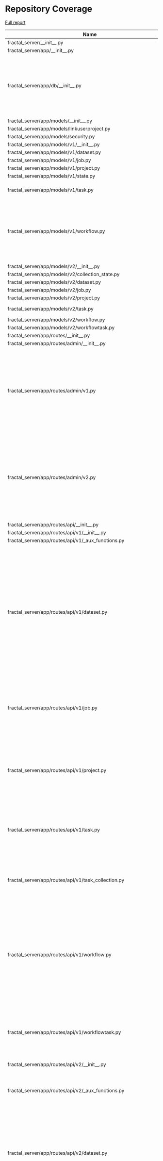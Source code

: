 # Repository Coverage

[Full report](https://htmlpreview.github.io/?https://github.com/fractal-analytics-platform/fractal-server/blob/python-coverage-comment-action-data/htmlcov/index.html)

| Name                                                                      |    Stmts |     Miss |   Branch |   BrPart |   Cover |   Missing |
|-------------------------------------------------------------------------- | -------: | -------: | -------: | -------: | ------: | --------: |
| fractal\_server/\_\_init\_\_.py                                           |        1 |        0 |        0 |        0 |    100% |           |
| fractal\_server/app/\_\_init\_\_.py                                       |        0 |        0 |        0 |        0 |    100% |           |
| fractal\_server/app/db/\_\_init\_\_.py                                    |       75 |        0 |       24 |        7 |     93% |36->35, 44->43, 52->51, 79->78, 108->107, 115->114, 128->127 |
| fractal\_server/app/models/\_\_init\_\_.py                                |        3 |        0 |        0 |        0 |    100% |           |
| fractal\_server/app/models/linkuserproject.py                             |        8 |        0 |        0 |        0 |    100% |           |
| fractal\_server/app/models/security.py                                    |       39 |        0 |        0 |        0 |    100% |           |
| fractal\_server/app/models/v1/\_\_init\_\_.py                             |        9 |        0 |        0 |        0 |    100% |           |
| fractal\_server/app/models/v1/dataset.py                                  |       29 |        0 |        2 |        1 |     97% |    70->69 |
| fractal\_server/app/models/v1/job.py                                      |       33 |        0 |        0 |        0 |    100% |           |
| fractal\_server/app/models/v1/project.py                                  |       15 |        0 |        0 |        0 |    100% |           |
| fractal\_server/app/models/v1/state.py                                    |       14 |        0 |        0 |        0 |    100% |           |
| fractal\_server/app/models/v1/task.py                                     |       50 |        0 |       12 |        3 |     95% |57->56, 64->63, 68->67 |
| fractal\_server/app/models/v1/workflow.py                                 |       55 |        3 |       14 |        6 |     87% |62->61, 80, 87->86, 91->90, 128->127, 129, 132->131, 133 |
| fractal\_server/app/models/v2/\_\_init\_\_.py                             |        9 |        0 |        0 |        0 |    100% |           |
| fractal\_server/app/models/v2/collection\_state.py                        |       13 |        0 |        0 |        0 |    100% |           |
| fractal\_server/app/models/v2/dataset.py                                  |       26 |        0 |        2 |        1 |     96% |    53->52 |
| fractal\_server/app/models/v2/job.py                                      |       31 |        0 |        0 |        0 |    100% |           |
| fractal\_server/app/models/v2/project.py                                  |       15 |        0 |        0 |        0 |    100% |           |
| fractal\_server/app/models/v2/task.py                                     |       57 |        0 |       16 |        2 |     97% |46->45, 71->70 |
| fractal\_server/app/models/v2/workflow.py                                 |       17 |        0 |        0 |        0 |    100% |           |
| fractal\_server/app/models/v2/workflowtask.py                             |       28 |        0 |        0 |        0 |    100% |           |
| fractal\_server/app/routes/\_\_init\_\_.py                                |        0 |        0 |        0 |        0 |    100% |           |
| fractal\_server/app/routes/admin/\_\_init\_\_.py                          |        0 |        0 |        0 |        0 |    100% |           |
| fractal\_server/app/routes/admin/v1.py                                    |      181 |        0 |       94 |        8 |     97% |61->60, 99->98, 148->147, 201->200, 282->281, 311->307, 345->344, 374->370 |
| fractal\_server/app/routes/admin/v2.py                                    |      193 |        0 |       82 |        8 |     97% |64->63, 93->92, 169->168, 198->194, 232->231, 261->257, 297->293, 352->351 |
| fractal\_server/app/routes/api/\_\_init\_\_.py                            |        8 |        0 |        2 |        1 |     90% |    14->13 |
| fractal\_server/app/routes/api/v1/\_\_init\_\_.py                         |       16 |        0 |        0 |        0 |    100% |           |
| fractal\_server/app/routes/api/v1/\_aux\_functions.py                     |      111 |        0 |       46 |        0 |    100% |           |
| fractal\_server/app/routes/api/v1/dataset.py                              |      216 |        0 |       72 |       12 |     96% |46->41, 71->67, 102->98, 126->122, 164->160, 236->231, 265->261, 291->287, 332->328, 366->362, 434->430, 531->530 |
| fractal\_server/app/routes/api/v1/job.py                                  |       80 |        0 |       24 |        6 |     94% |31->30, 55->51, 77->73, 111->107, 145->141, 173->169 |
| fractal\_server/app/routes/api/v1/project.py                              |      188 |        6 |       55 |        6 |     95% |54->53, 73->72, 94-99, 108->107, 124->123, 150->149, 248->243 |
| fractal\_server/app/routes/api/v1/task.py                                 |       93 |        1 |       36 |        6 |     95% |31->30, 51->50, 69->68, 102, 116->113, 169->168 |
| fractal\_server/app/routes/api/v1/task\_collection.py                     |      116 |        5 |       22 |        5 |     93% |61->44, 94, 134-135, 211->210, 234-235 |
| fractal\_server/app/routes/api/v1/workflow.py                             |      130 |        0 |       44 |        9 |     95% |52->48, 78->73, 108->104, 129->125, 181->177, 233->229, 266->261, 295->293, 339->338 |
| fractal\_server/app/routes/api/v1/workflowtask.py                         |       64 |        1 |       24 |        6 |     92% |43->38, 83->79, 104->100, 133->136, 144, 160->156 |
| fractal\_server/app/routes/api/v2/\_\_init\_\_.py                         |       24 |        0 |        0 |        0 |    100% |           |
| fractal\_server/app/routes/api/v2/\_aux\_functions.py                     |      136 |        7 |       60 |        7 |     93% |270, 315, 319, 355, 421, 431, 442 |
| fractal\_server/app/routes/api/v2/dataset.py                              |      108 |        0 |       36 |        8 |     94% |34->29, 59->55, 90->86, 114->110, 155->151, 203->202, 229->225, 256->251 |
| fractal\_server/app/routes/api/v2/images.py                               |      107 |        3 |       52 |        9 |     92% |48->44, 100->95, 124, 144->exit, 153, 203->199, 216->exit, 221, 242->237 |
| fractal\_server/app/routes/api/v2/job.py                                  |       79 |        0 |       24 |        6 |     94% |31->30, 58->54, 80->76, 114->110, 148->144, 176->172 |
| fractal\_server/app/routes/api/v2/project.py                              |       93 |        0 |       26 |        5 |     96% |30->29, 49->48, 75->74, 91->90, 117->116 |
| fractal\_server/app/routes/api/v2/status.py                               |       80 |        0 |       26 |        1 |     99% |    32->28 |
| fractal\_server/app/routes/api/v2/submit.py                               |       82 |        0 |       25 |        2 |     98% |45->40, 209->215 |
| fractal\_server/app/routes/api/v2/task.py                                 |      111 |        0 |       48 |        5 |     97% |32->31, 56->55, 74->73, 112->109, 194->193 |
| fractal\_server/app/routes/api/v2/task\_collection.py                     |      116 |        3 |       22 |        4 |     95% |61->44, 94, 212->211, 235-236 |
| fractal\_server/app/routes/api/v2/task\_legacy.py                         |       33 |        0 |       12 |        2 |     96% |21->20, 44->43 |
| fractal\_server/app/routes/api/v2/workflow.py                             |      142 |        2 |       54 |       12 |     93% |41->37, 67->62, 95->91, 119->115, 174->170, 227->223, 247, 273->268, 305->301, 309, 319->301, 367->366 |
| fractal\_server/app/routes/api/v2/workflowtask.py                         |       91 |        2 |       52 |        7 |     94% |31->26, 116->112, 137->133, 195->198, 199, 223, 239->235 |
| fractal\_server/app/routes/auth.py                                        |       64 |       12 |       16 |        4 |     75% |68->67, 78-79, 90->89, 98->97, 126-149 |
| fractal\_server/app/routes/aux/\_\_init\_\_.py                            |        0 |        0 |        0 |        0 |    100% |           |
| fractal\_server/app/routes/aux/\_job.py                                   |       17 |        0 |        6 |        0 |    100% |           |
| fractal\_server/app/routes/aux/\_runner.py                                |        9 |        0 |        2 |        0 |    100% |           |
| fractal\_server/app/runner/\_\_init\_\_.py                                |        0 |        0 |        0 |        0 |    100% |           |
| fractal\_server/app/runner/async\_wrap.py                                 |       12 |        0 |        4 |        2 |     88% |21->20, 22->24 |
| fractal\_server/app/runner/components.py                                  |        3 |        0 |        0 |        0 |    100% |           |
| fractal\_server/app/runner/exceptions.py                                  |       50 |        6 |       16 |        7 |     80% |97-99, 110, 115, 120, 123->126, 127 |
| fractal\_server/app/runner/executors/\_\_init\_\_.py                      |        0 |        0 |        0 |        0 |    100% |           |
| fractal\_server/app/runner/executors/slurm/\_\_init\_\_.py                |        2 |        0 |        0 |        0 |    100% |           |
| fractal\_server/app/runner/executors/slurm/\_batching.py                  |       69 |        2 |       28 |        1 |     97% |   152-156 |
| fractal\_server/app/runner/executors/slurm/\_check\_jobs\_status.py       |       24 |        1 |       10 |        2 |     91% |25->31, 62 |
| fractal\_server/app/runner/executors/slurm/\_executor\_wait\_thread.py    |       47 |        3 |       16 |        1 |     94% |93->exit, 124-127 |
| fractal\_server/app/runner/executors/slurm/\_slurm\_config.py             |      155 |        9 |       54 |        6 |     93% |163-164, 181->185, 309, 327, 333, 348-355, 435-436 |
| fractal\_server/app/runner/executors/slurm/\_subprocess\_run\_as\_user.py |       45 |        1 |       16 |        1 |     97% |        88 |
| fractal\_server/app/runner/executors/slurm/executor.py                    |      416 |       32 |      141 |        9 |     92% |163, 175, 490, 588, 597, 604, 827-836, 852-856, 878-888, 903, 970, 1049-1056, 1117->1116, 1182-1188 |
| fractal\_server/app/runner/filenames.py                                   |        6 |        0 |        0 |        0 |    100% |           |
| fractal\_server/app/runner/set\_start\_and\_last\_task\_index.py          |       15 |        0 |       12 |        0 |    100% |           |
| fractal\_server/app/runner/task\_files.py                                 |       35 |        1 |        4 |        1 |     95% |        75 |
| fractal\_server/app/runner/v1/\_\_init\_\_.py                             |      158 |        2 |       29 |        2 |     98% |   98, 170 |
| fractal\_server/app/runner/v1/\_common.py                                 |      166 |        8 |       48 |        4 |     94% |96-97, 100->exit, 107, 296, 298, 430-432 |
| fractal\_server/app/runner/v1/\_local/\_\_init\_\_.py                     |       23 |        1 |        4 |        1 |     93% |       161 |
| fractal\_server/app/runner/v1/\_local/\_local\_config.py                  |       34 |        0 |        8 |        0 |    100% |           |
| fractal\_server/app/runner/v1/\_local/\_submit\_setup.py                  |        8 |        0 |        0 |        0 |    100% |           |
| fractal\_server/app/runner/v1/\_local/executor.py                         |       27 |        0 |        8 |        0 |    100% |           |
| fractal\_server/app/runner/v1/\_slurm/\_\_init\_\_.py                     |       88 |        9 |       36 |       13 |     82% |77, 82, 215->219, 239, 241->250, 246->250, 250->255, 255->261, 265->280, 268-275, 283, 285->291, 300-301 |
| fractal\_server/app/runner/v1/\_slurm/\_submit\_setup.py                  |       10 |        0 |        0 |        0 |    100% |           |
| fractal\_server/app/runner/v1/\_slurm/get\_slurm\_config.py               |       64 |        7 |       30 |        4 |     84% |66->70, 93-98, 130, 137-141 |
| fractal\_server/app/runner/v1/common.py                                   |       34 |        1 |       10 |        1 |     95% |        28 |
| fractal\_server/app/runner/v1/handle\_failed\_job.py                      |       49 |        0 |       12 |        0 |    100% |           |
| fractal\_server/app/runner/v2/\_\_init\_\_.py                             |      161 |       16 |       39 |        7 |     86% |84, 90, 95-108, 273->275, 276->278, 304, 307 |
| fractal\_server/app/runner/v2/\_local/\_\_init\_\_.py                     |       21 |        1 |        4 |        1 |     92% |       141 |
| fractal\_server/app/runner/v2/\_local/\_local\_config.py                  |       40 |        9 |       12 |        4 |     71% |93, 99, 101->104, 107-117 |
| fractal\_server/app/runner/v2/\_local/\_submit\_setup.py                  |        9 |        0 |        0 |        0 |    100% |           |
| fractal\_server/app/runner/v2/\_local/executor.py                         |       27 |        1 |        8 |        2 |     91% |78, 87->91 |
| fractal\_server/app/runner/v2/\_slurm/\_\_init\_\_.py                     |       25 |        2 |        6 |        2 |     87% |    67, 72 |
| fractal\_server/app/runner/v2/\_slurm/\_submit\_setup.py                  |       11 |        0 |        0 |        0 |    100% |           |
| fractal\_server/app/runner/v2/\_slurm/get\_slurm\_config.py               |       72 |       17 |       36 |        9 |     72% |69, 82->86, 109-114, 118-119, 123-125, 129, 138-145, 149, 156-160 |
| fractal\_server/app/runner/v2/deduplicate\_list.py                        |       14 |        0 |        4 |        0 |    100% |           |
| fractal\_server/app/runner/v2/handle\_failed\_job.py                      |       57 |        4 |       14 |        2 |     92% |86-93, 98->115 |
| fractal\_server/app/runner/v2/merge\_outputs.py                           |       22 |        1 |        8 |        2 |     90% |23, 29->32 |
| fractal\_server/app/runner/v2/runner.py                                   |      135 |        3 |       60 |        6 |     95% |127, 179, 238->243, 250->252, 277->283, 292 |
| fractal\_server/app/runner/v2/runner\_functions.py                        |      115 |        7 |       26 |        2 |     94% |94-96, 105, 129-133 |
| fractal\_server/app/runner/v2/runner\_functions\_low\_level.py            |       59 |        5 |       22 |        4 |     89% |44-45, 47->exit, 54, 76, 113 |
| fractal\_server/app/runner/v2/task\_interface.py                          |       37 |        0 |        8 |        2 |     96% |42->41, 54->53 |
| fractal\_server/app/runner/v2/v1\_compat.py                               |       17 |        0 |        6 |        0 |    100% |           |
| fractal\_server/app/schemas/\_\_init\_\_.py                               |        1 |        0 |        0 |        0 |    100% |           |
| fractal\_server/app/schemas/\_validators.py                               |       60 |        0 |       30 |        0 |    100% |           |
| fractal\_server/app/schemas/state.py                                      |       13 |        0 |        0 |        0 |    100% |           |
| fractal\_server/app/schemas/user.py                                       |       49 |        0 |        8 |        2 |     96% |76->68, 122->121 |
| fractal\_server/app/schemas/v1/\_\_init\_\_.py                            |       33 |        0 |        0 |        0 |    100% |           |
| fractal\_server/app/schemas/v1/applyworkflow.py                           |       62 |        0 |       12 |        2 |     97% |75->74, 86->85 |
| fractal\_server/app/schemas/v1/dataset.py                                 |       52 |        0 |        0 |        0 |    100% |           |
| fractal\_server/app/schemas/v1/dumps.py                                   |       40 |        0 |        0 |        0 |    100% |           |
| fractal\_server/app/schemas/v1/manifest.py                                |       41 |        0 |       12 |        2 |     96% |92->91, 124->123 |
| fractal\_server/app/schemas/v1/project.py                                 |       20 |        0 |        0 |        0 |    100% |           |
| fractal\_server/app/schemas/v1/task.py                                    |       62 |        0 |        0 |        0 |    100% |           |
| fractal\_server/app/schemas/v1/task\_collection.py                        |       42 |        0 |       12 |        2 |     96% |59->58, 73->72 |
| fractal\_server/app/schemas/v1/workflow.py                                |       67 |        0 |       11 |        2 |     97% |102->101, 168->167 |
| fractal\_server/app/schemas/v2/\_\_init\_\_.py                            |       37 |        0 |        0 |        0 |    100% |           |
| fractal\_server/app/schemas/v2/dataset.py                                 |       63 |        0 |        8 |        3 |     96% |42->41, 79->78, 108->107 |
| fractal\_server/app/schemas/v2/dumps.py                                   |       51 |        2 |        4 |        2 |     93% |59->58, 65-66 |
| fractal\_server/app/schemas/v2/job.py                                     |       60 |        1 |       12 |        3 |     94% |51->50, 62->61, 68 |
| fractal\_server/app/schemas/v2/manifest.py                                |       63 |        0 |       34 |        3 |     97% |54->53, 134->133, 156->155 |
| fractal\_server/app/schemas/v2/project.py                                 |       18 |        0 |        0 |        0 |    100% |           |
| fractal\_server/app/schemas/v2/status.py                                  |        5 |        0 |        0 |        0 |    100% |           |
| fractal\_server/app/schemas/v2/task.py                                    |       90 |        2 |        8 |        4 |     94% |39->38, 43, 119->118, 121 |
| fractal\_server/app/schemas/v2/task\_collection.py                        |       43 |        1 |       12 |        3 |     93% |58->57, 66, 72->71 |
| fractal\_server/app/schemas/v2/workflow.py                                |       40 |        1 |        7 |        2 |     94% |47->46, 49 |
| fractal\_server/app/schemas/v2/workflowtask.py                            |      123 |        0 |       28 |        5 |     97% |64->63, 78->77, 92->91, 143->142, 157->156 |
| fractal\_server/app/security/\_\_init\_\_.py                              |      144 |       28 |       32 |        3 |     77% |114-127, 146-147, 152-161, 166-174, 188, 192, 316 |
| fractal\_server/config.py                                                 |      167 |        4 |       58 |       11 |     92% |76->75, 126->125, 204->203, 207, 216->exit, 228->227, 231, 235->exit, 276->275, 420-421, 426->exit |
| fractal\_server/images/\_\_init\_\_.py                                    |        4 |        0 |        0 |        0 |    100% |           |
| fractal\_server/images/models.py                                          |       65 |        1 |       34 |        8 |     91% |37->36, 41->40, 52->51, 57, 71->70, 89->88, 93->92, 126->125 |
| fractal\_server/images/tools.py                                           |       29 |        0 |       12 |        0 |    100% |           |
| fractal\_server/logger.py                                                 |       38 |        0 |        8 |        0 |    100% |           |
| fractal\_server/main.py                                                   |       42 |        4 |        7 |        1 |     90% |83, 103->102, 109-117 |
| fractal\_server/syringe.py                                                |       29 |        2 |        8 |        3 |     86% |66->65, 83->82, 93-94, 97->96 |
| fractal\_server/tasks/\_\_init\_\_.py                                     |        0 |        0 |        0 |        0 |    100% |           |
| fractal\_server/tasks/endpoint\_operations.py                             |       76 |        0 |       26 |        4 |     96% |38->exit, 113->exit, 118->exit, 123->exit |
| fractal\_server/tasks/utils.py                                            |       46 |        0 |        6 |        0 |    100% |           |
| fractal\_server/tasks/v1/\_TaskCollectPip.py                              |       43 |        0 |       24 |        3 |     96% |29->28, 33->32, 57->56 |
| fractal\_server/tasks/v1/\_\_init\_\_.py                                  |        0 |        0 |        0 |        0 |    100% |           |
| fractal\_server/tasks/v1/background\_operations.py                        |      145 |        1 |       28 |        3 |     98% |90->exit, 121->exit, 143 |
| fractal\_server/tasks/v1/get\_collection\_data.py                         |       11 |        0 |        2 |        0 |    100% |           |
| fractal\_server/tasks/v2/\_TaskCollectPip.py                              |       43 |        0 |       24 |        3 |     96% |29->28, 33->32, 57->56 |
| fractal\_server/tasks/v2/\_\_init\_\_.py                                  |        0 |        0 |        0 |        0 |    100% |           |
| fractal\_server/tasks/v2/background\_operations.py                        |      159 |        2 |       38 |        5 |     96% |90->exit, 121->exit, 143, 226, 245->250 |
| fractal\_server/tasks/v2/get\_collection\_data.py                         |       11 |        0 |        2 |        0 |    100% |           |
| fractal\_server/urls.py                                                   |        7 |        0 |        4 |        0 |    100% |           |
| fractal\_server/utils.py                                                  |       22 |        0 |        2 |        0 |    100% |           |
|                                                                 **TOTAL** | **7793** |  **243** | **2284** |  **336** | **94%** |           |


## Setup coverage badge

Below are examples of the badges you can use in your main branch `README` file.

### Direct image

[![Coverage badge](https://raw.githubusercontent.com/fractal-analytics-platform/fractal-server/python-coverage-comment-action-data/badge.svg)](https://htmlpreview.github.io/?https://github.com/fractal-analytics-platform/fractal-server/blob/python-coverage-comment-action-data/htmlcov/index.html)

This is the one to use if your repository is private or if you don't want to customize anything.

### [Shields.io](https://shields.io) Json Endpoint

[![Coverage badge](https://img.shields.io/endpoint?url=https://raw.githubusercontent.com/fractal-analytics-platform/fractal-server/python-coverage-comment-action-data/endpoint.json)](https://htmlpreview.github.io/?https://github.com/fractal-analytics-platform/fractal-server/blob/python-coverage-comment-action-data/htmlcov/index.html)

Using this one will allow you to [customize](https://shields.io/endpoint) the look of your badge.
It won't work with private repositories. It won't be refreshed more than once per five minutes.

### [Shields.io](https://shields.io) Dynamic Badge

[![Coverage badge](https://img.shields.io/badge/dynamic/json?color=brightgreen&label=coverage&query=%24.message&url=https%3A%2F%2Fraw.githubusercontent.com%2Ffractal-analytics-platform%2Ffractal-server%2Fpython-coverage-comment-action-data%2Fendpoint.json)](https://htmlpreview.github.io/?https://github.com/fractal-analytics-platform/fractal-server/blob/python-coverage-comment-action-data/htmlcov/index.html)

This one will always be the same color. It won't work for private repos. I'm not even sure why we included it.

## What is that?

This branch is part of the
[python-coverage-comment-action](https://github.com/marketplace/actions/python-coverage-comment)
GitHub Action. All the files in this branch are automatically generated and may be
overwritten at any moment.
